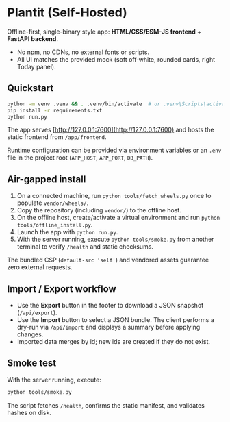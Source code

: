 # Plantit (Self‑Hosted)
Offline-first, single-binary style app: **HTML/CSS/ESM-JS frontend** + **FastAPI backend**.

- No npm, no CDNs, no external fonts or scripts.
- All UI matches the provided mock (soft off‑white, rounded cards, right Today panel).

## Quickstart

```bash
python -m venv .venv && . .venv/bin/activate  # or .venv\Scripts\activate on Windows
pip install -r requirements.txt
python run.py
```

The app serves [http://127.0.0.1:7600](http://127.0.0.1:7600) and hosts the static frontend from `/app/frontend`.

Runtime configuration can be provided via environment variables or an `.env` file in the project root (`APP_HOST`, `APP_PORT`, `DB_PATH`).

## Air-gapped install

1. On a connected machine, run `python tools/fetch_wheels.py` once to populate `vendor/wheels/`.
2. Copy the repository (including `vendor/`) to the offline host.
3. On the offline host, create/activate a virtual environment and run `python tools/offline_install.py`.
4. Launch the app with `python run.py`.
5. With the server running, execute `python tools/smoke.py` from another terminal to verify `/health` and static checksums.

The bundled CSP (`default-src 'self'`) and vendored assets guarantee zero external requests.

## Import / Export workflow

- Use the **Export** button in the footer to download a JSON snapshot (`/api/export`).
- Use the **Import** button to select a JSON bundle. The client performs a dry-run via `/api/import` and displays a summary before applying changes.
- Imported data merges by id; new ids are created if they do not exist.

## Smoke test

With the server running, execute:

```bash
python tools/smoke.py
```

The script fetches `/health`, confirms the static manifest, and validates hashes on disk.
